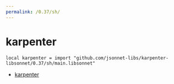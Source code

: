 ```yaml
---
permalink: /0.37/sh/
---
```


# karpenter

```jsonnet
local karpenter = import "github.com/jsonnet-libs/karpenter-libsonnet/0.37/sh/main.libsonnet"
```



* [karpenter](karpenter/index.md)